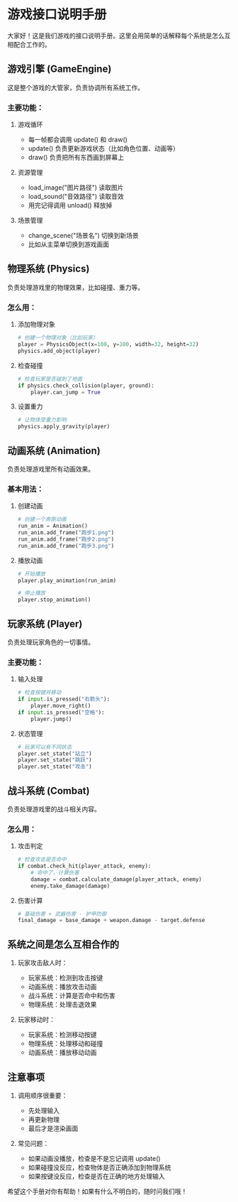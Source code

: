 # 游戏接口说明手册

大家好！这是我们游戏的接口说明手册。这里会用简单的话解释每个系统是怎么互相配合工作的。

## 游戏引擎 (GameEngine)

这是整个游戏的大管家，负责协调所有系统工作。

### 主要功能：
1. 游戏循环
   - 每一帧都会调用 update() 和 draw()
   - update() 负责更新游戏状态（比如角色位置、动画等）
   - draw() 负责把所有东西画到屏幕上

2. 资源管理
   - load_image("图片路径") 读取图片
   - load_sound("音效路径") 读取音效
   - 用完记得调用 unload() 释放掉

3. 场景管理
   - change_scene("场景名") 切换到新场景
   - 比如从主菜单切换到游戏画面

## 物理系统 (Physics)

负责处理游戏里的物理效果，比如碰撞、重力等。

### 怎么用：
1. 添加物理对象
   ```python
   # 创建一个物理对象（比如玩家）
   player = PhysicsObject(x=100, y=100, width=32, height=32)
   physics.add_object(player)
   ```

2. 检查碰撞
   ```python
   # 检查玩家是否碰到了地面
   if physics.check_collision(player, ground):
       player.can_jump = True
   ```

3. 设置重力
   ```python
   # 让物体受重力影响
   physics.apply_gravity(player)
   ```

## 动画系统 (Animation)

负责处理游戏里所有动画效果。

### 基本用法：
1. 创建动画
   ```python
   # 创建一个奔跑动画
   run_anim = Animation()
   run_anim.add_frame("跑步1.png")
   run_anim.add_frame("跑步2.png")
   run_anim.add_frame("跑步3.png")
   ```

2. 播放动画
   ```python
   # 开始播放
   player.play_animation(run_anim)
   
   # 停止播放
   player.stop_animation()
   ```

## 玩家系统 (Player)

负责处理玩家角色的一切事情。

### 主要功能：
1. 输入处理
   ```python
   # 检查按键并移动
   if input.is_pressed("右箭头"):
       player.move_right()
   if input.is_pressed("空格"):
       player.jump()
   ```

2. 状态管理
   ```python
   # 玩家可以有不同状态
   player.set_state("站立")
   player.set_state("跳跃")
   player.set_state("攻击")
   ```

## 战斗系统 (Combat)

负责处理游戏里的战斗相关内容。

### 怎么用：
1. 攻击判定
   ```python
   # 检查攻击是否命中
   if combat.check_hit(player_attack, enemy):
       # 命中了，计算伤害
       damage = combat.calculate_damage(player_attack, enemy)
       enemy.take_damage(damage)
   ```

2. 伤害计算
   ```python
   # 基础伤害 + 武器伤害 - 护甲防御
   final_damage = base_damage + weapon.damage - target.defense
   ```

## 系统之间是怎么互相合作的

1. 玩家攻击敌人时：
   - 玩家系统：检测到攻击按键
   - 动画系统：播放攻击动画
   - 战斗系统：计算是否命中和伤害
   - 物理系统：处理击退效果

2. 玩家移动时：
   - 玩家系统：检测移动按键
   - 物理系统：处理移动和碰撞
   - 动画系统：播放移动动画

## 注意事项

1. 调用顺序很重要：
   - 先处理输入
   - 再更新物理
   - 最后才是渲染画面

2. 常见问题：
   - 如果动画没播放，检查是不是忘记调用 update()
   - 如果碰撞没反应，检查物体是否正确添加到物理系统
   - 如果按键没反应，检查是否在正确的地方处理输入

希望这个手册对你有帮助！如果有什么不明白的，随时问我们哦！ 